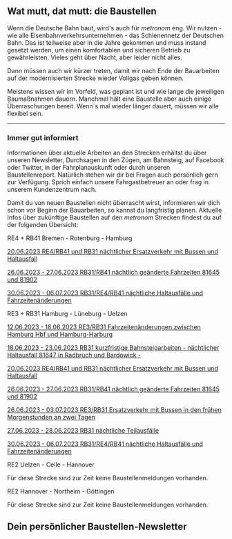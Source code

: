 Wat mutt, dat mutt: die Baustellen
----------

Wenn die Deutsche Bahn baut, wird's auch für *metronom* eng.
Wir nutzen - wie alle Eisenbahnverkehrsunternehmen - das Schienennetz der Deutschen Bahn. Das ist teilweise aber in die Jahre gekommen und muss instand gesetzt werden, um einen komfortablen und sicheren Betrieb zu gewährleisten. Vieles geht über Nacht, aber leider nicht alles.

Dann müssen auch wir kürzer treten, damit wir nach Ende der Bauarbeiten auf der modernisierten Strecke wieder Vollgas geben können.

Meistens wissen wir im Vorfeld, was geplant ist und wie lange die jeweiligen Baumaßnahmen dauern. Manchmal hält eine Baustelle aber auch einige Überraschungen bereit. Wenn´s mal wieder länger dauert, müssen wir alle flexibel sein.

---

### Immer gut informiert ###

Informationen über aktuelle Arbeiten an den Strecken erhältst du über unseren Newsletter, Durchsagen in den Zügen, am Bahnsteig, auf Facebook oder Twitter, in der Fahrplanauskunft oder durch unseren Baustellenreport. Natürlich stehen wir dir bei Fragen auch persönlich gern zur Verfügung. Sprich einfach unsere Fahrgastbetreuer an oder frag in unserem Kundenzentrum nach.

Damit du von neuen Baustellen nicht überrascht wirst, informieren wir dich schon vor Beginn der Bauarbeiten, so kannst du langfristig planen. Aktuelle Infos über zukünftige Baustellen auf den *metronom* Strecken findest du auf der folgenden Übersicht:

RE4 + RB41 Bremen - Rotenburg - Hamburg

[20.06.2023 RE4/RB41 und RB31 nächtlicher Ersatzverkehr mit Bussen und Haltausfall](https://www.der-metronom.de/baustellen/re4-rb41-und-rb31-naechtlicher-ersatzverkehr-mit-bussen-und-haltausfall/)

[26.06.2023 - 27.06.2023 RB31/RB41 nächtlich geänderte Fahrzeiten 81645 und 81902](https://www.der-metronom.de/baustellen/rb31-rb41-naechtlich-geaenderte-fahrzeiten-81645-und-81902/)

[30.06.2023 - 06.07.2023 RB31/RE4/RB41 nächtliche Haltausfälle und Fahrzeitenänderungen](https://www.der-metronom.de/baustellen/rb31-re4-rb41-naechtliche-haltausfaelle-und-fahrzeitenaenderungen/)

RE3 + RB31 Hamburg - Lüneburg - Uelzen

[12.06.2023 - 18.06.2023 RE3/RB31 Fahrzeitenänderungen zwischen Hamburg Hbf und Hamburg-Harburg](https://www.der-metronom.de/baustellen/re3-rb31-fahrzeitenaenderungen-zwischen-hamburg-hbf-und-hamburg-harburg/)

[18.06.2023 - 23.06.2023 RB31 kurzfristige Bahnsteigarbeiten - nächtlicher Haltausfall 81647 in Radbruch und Bardowick -](https://www.der-metronom.de/baustellen/rb31-kurzfristige-bahnsteigarbeiten-naechtlicher-haltausfall-81647-in-radbruch-und-bardowick/)

[20.06.2023 RE4/RB41 und RB31 nächtlicher Ersatzverkehr mit Bussen und Haltausfall](https://www.der-metronom.de/baustellen/re4-rb41-und-rb31-naechtlicher-ersatzverkehr-mit-bussen-und-haltausfall/)

[26.06.2023 - 27.06.2023 RB31/RB41 nächtlich geänderte Fahrzeiten 81645 und 81902](https://www.der-metronom.de/baustellen/rb31-rb41-naechtlich-geaenderte-fahrzeiten-81645-und-81902/)

[26.06.2023 - 03.07.2023 RE3/RB31 Ersatzverkehr mit Bussen in den frühen Morgenstunden an zwei Tagen](https://www.der-metronom.de/baustellen/re3-rb31-ersatzverkehr-mit-bussen-in-den-fruehen-morgenstunden-an-zwei-tagen/)

[27.06.2023 - 28.06.2023 RB31 nächtliche Teilausfälle](https://www.der-metronom.de/baustellen/rb31-naechtliche-teilausfaelle/)

[30.06.2023 - 06.07.2023 RB31/RE4/RB41 nächtliche Haltausfälle und Fahrzeitenänderungen](https://www.der-metronom.de/baustellen/rb31-re4-rb41-naechtliche-haltausfaelle-und-fahrzeitenaenderungen/)

RE2 Uelzen - Celle - Hannover

Für diese Strecke sind zur Zeit keine Baustellenmeldungen vorhanden.

RE2 Hannover - Northeim - Göttingen

Für diese Strecke sind zur Zeit keine Baustellenmeldungen vorhanden.

Dein persönlicher Baustellen-Newsletter
----------
